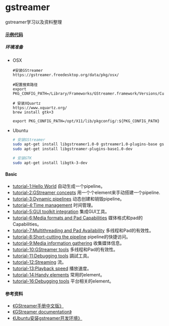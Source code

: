 # gstreamer
gstreamer学习以及资料整理

#### [示例代码](https://gstreamer.freedesktop.org/documentation/tutorials/basic/index.html)
##### 环境准备
+ OSX
    ```shell
    #安装GStreamer
    https://gstreamer.freedesktop.org/data/pkg/osx/

    #配置搜索路径
    export PKG_CONFIG_PATH=/Library/Frameworks/GStreamer.framework/Versions/Current/lib/pkgconfig/

    # 安装XQuartz
    https://www.xquartz.org/
    brew install gtk+3

    export PKG_CONFIG_PATH=/opt/X11/lib/pkgconfig/:${PKG_CONFIG_PATH}
    ```
+ Ubuntu
    ```sh
    # 安装GStreamer
    sudo apt-get install libgstreamer1.0-0 gstreamer1.0-plugins-base gstreamer1.0-plugins-good gstreamer1.0-plugins-bad gstreamer1.0-plugins-ugly gstreamer1.0-libav gstreamer1.0-doc gstreamer1.0-tools
    sudo apt-get install libgstreamer-plugins-base1.0-dev

    # 安装GTK
    sudo apt-get install libgtk-3-dev 

    ```


#### Basic
+ [tutorial-1:Hello World](https://blog.csdn.net/sakulafly/article/details/19398257) 自动生成一个pipeline。
+ [tutorial-2:GStreamer concepts](https://blog.csdn.net/sakulafly/article/details/20862459) 用一个个element来手动搭建一个pipeline.
+ [tutorial-3:Dynamic pipelines](https://blog.csdn.net/sakulafly/article/details/20936067) 动态创建和销毁pipeline。
+ [tutorial-4:Time management](https://blog.csdn.net/sakulafly/article/details/20992879) 时间管理。
+ [tutorial-5:GUI toolkit integration](https://blog.csdn.net/sakulafly/article/details/21186641) 集成GUI工具。
+ [tutorial-6:Media formats and Pad Capabilities](https://blog.csdn.net/sakulafly/article/details/21299519) 媒体格式和pad的Capabilities。
+ [tutorial-7:Multithreading and Pad Availability](https://blog.csdn.net/sakulafly/article/details/21318313) 多线程和Pad的有效性。
+ [tutorial-8:Short-cutting the pipeline](https://blog.csdn.net/sakulafly/article/details/21318313) pipeline的快捷访问。
+ [tutorial-9:Media information gathering](https://blog.csdn.net/sakulafly/article/details/21399039) 收集媒体信息。
+ [tutorial-10:GStreamer tools](https://blog.csdn.net/sakulafly/article/details/21318313) 多线程和Pad的有效性。
+ [tutorial-11:Debugging tools](https://blog.csdn.net/sakulafly/article/details/21455637) 調試工具。
+ [tutorial-12:Streaming](https://blog.csdn.net/sakulafly/article/details/21611539) 流。
+ [tutorial-13:Playback speed](https://blog.csdn.net/sakulafly/article/details/21648155) 播放速度。
+ [tutorial-14:Handy elements](https://blog.csdn.net/sakulafly/article/details/21748777) 常用的element。
+ [tutorial-16:Debugging tools](https://blog.csdn.net/sakulafly/article/details/21825383) 平台相关的element。



#### 参考资料
+ [《GStreamer手册中文版》](http://vdisk.weibo.com/s/aCBK5zPhF_0pu)
+ [《GStreamer documentation》](https://gstreamer.freedesktop.org/documentation/)
+ [《Ubuntu安装gstreamer开发环境》](https://www.cnblogs.com/xiaojianliu/articles/9418398.html)